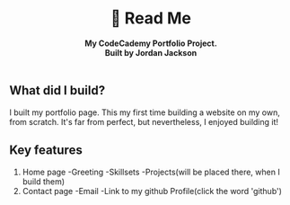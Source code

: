 <div align="center">
  <h1>📕 Read Me</h1>
  <strong>My CodeCademy Portfolio Project.</strong><br>
  <strong>Built by Jordan Jackson</strong>
</div>
<br>

## What did I build?

I built my portfolio page. This my first time building a website on my own, from scratch. It's far from perfect, but nevertheless, I enjoyed building it!

## Key features
 1. Home page
    -Greeting
    -Skillsets
    -Projects(will be placed there, when I build them)
 2. Contact page
    -Email
    -Link to my github Profile(click the word 'github')